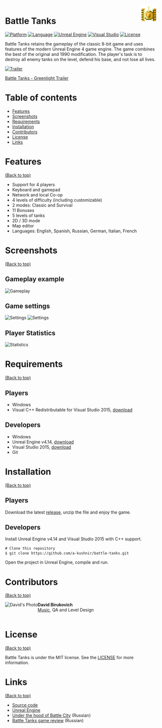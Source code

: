 <img src="https://github.com/a-kushnir/battle-tanks/blob/main/BattleCity.png?raw=true" alt="Battle Tanks logo" title="Battle Tanks" align="right" height="60" />

# Battle Tanks

[![Platform](https://img.shields.io/badge/platform-windows-blue)](https://img.shields.io/badge/platform-windows-blue)
[![Language](https://img.shields.io/badge/language-c%2B%2B-orange)](https://img.shields.io/badge/language-c%2B%2B-orange)
[![Unreal Engine](https://img.shields.io/badge/Unreal%20Engine-4.14-blue)](https://img.shields.io/badge/Unreal%20Engine-4.14-blue)
[![Visual Studio](https://img.shields.io/badge/Visual%20Studio-2015-blue)](https://img.shields.io/badge/Visual%20Studio-2015-blue)
[![License](https://img.shields.io/github/license/a-kushnir/battle-tanks)](https://img.shields.io/github/license/a-kushnir/battle-tanks)

Battle Tanks retains the gameplay of the classic 8-bit game and uses features of the modern Unreal Engine 4 game engine. The game combines the best of the original and 1990 modification. The player's task is to destroy all enemy tanks on the level, defend his base, and not lose all lives.

[![Trailer](https://img.youtube.com/vi/8b1C_GCFtwg/0.jpg)](https://www.youtube.com/watch?v=8b1C_GCFtwg "Click to play on YouTube")

[Battle Tanks - Greenlight Trailer](https://www.youtube.com/watch?v=8b1C_GCFtwg "Click to play on YouTube")

# Table of contents

- [Features](#features)
- [Screenshots](#screenshots)
- [Requirements](#requirements)
- [Installation](#installation)
- [Contributors](#contributors)
- [License](#license)
- [Links](#links)

# Features

[(Back to top)](#table-of-contents)

- Support for 4 players
- Keyboard and gamepad
- Network and local Co-op
- 4 levels of difficulty (including customizable)
- 2 modes: Classic and Survival
- 11 Bonuses
- 5 levels of tanks
- 2D / 3D mode
- Map editor
- Languages: English, Spanish, Russian, German, Italian, French

# Screenshots

[(Back to top)](#table-of-contents)

## Gameplay example

![Gameplay](https://user-images.githubusercontent.com/1454297/95295499-70e04680-0834-11eb-942d-e41d41a3326f.png)

## Game settings

![Settings](https://user-images.githubusercontent.com/1454297/95295509-76d62780-0834-11eb-81ed-ec64af3b1977.png)
![Settings](https://user-images.githubusercontent.com/1454297/95295517-79388180-0834-11eb-9c81-a070040719b4.png)

## Player Statistics

![Statistics](https://user-images.githubusercontent.com/1454297/95295518-7a69ae80-0834-11eb-879c-47bbed84b1be.png)

# Requirements

[(Back to top)](#table-of-contents)

## Players

* Windows
* Visual C++ Redistributable for Visual Studio 2015, [download](https://www.microsoft.com/en-us/download/details.aspx?id=48145)

## Developers

* Windows
* Unreal Engine v4.14, [download](https://www.unrealengine.com/en-US/download)
* Visual Studio 2015, [download](https://visualstudio.microsoft.com/vs/older-downloads/)
* Git

# Installation

[(Back to top)](#table-of-contents)

## Players

Download the latest [release](https://github.com/a-kushnir/battle-tanks/releases), unzip the file and enjoy the game.

## Developers

Install Unreal Engine v4.14 and Visual Studio 2015 with C++ support.

```
# Clone this repository
$ git clone https://github.com/a-kushnir/battle-tanks.git
```

Open the project in Unreal Engine, compile and run.

# Contributors

[(Back to top)](#table-of-contents)

<img src="https://user-images.githubusercontent.com/1454297/95297896-6a53ce00-0838-11eb-85b0-e7f4a2693991.png" align="left" alt="David's Photo" title="David's Photo" height="70" />

**David Birukovich**<br>
[Music](https://soundcloud.com/david-birukovich/battle-tanks-greenlight-trailer-sound/s-6AljU3CWEy3 "Click to play on SoundCloud"), QA and Level Design<br>
<br>

# License

[(Back to top)](#table-of-contents)

Battle Tanks is under the MIT license. See the [LICENSE](https://github.com/a-kushnir/battle-tanks/blob/main/LICENSE) for more information.

# Links

[(Back to top)](#table-of-contents)

* [Source code](https://github.com/a-kushnir/battle-tanks)
* [Unreal Engine](https://www.unrealengine.com/)
* [Under the hood of Battle City](https://habr.com/ru/post/142126/) (Russian)
* [Battle Tanks game review](https://tech.onliner.by/2016/11/11/battle-city) (Russian)
